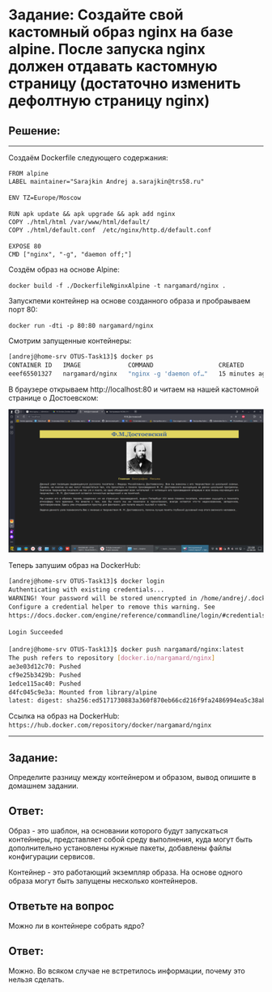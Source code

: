 # Задание: Создайте свой кастомный образ nginx на базе alpine. После запуска nginx должен отдавать кастомную страницу (достаточно изменить дефолтную страницу nginx)

## Решение:

---

Создаём Dockerfile следующего содержания:

```
FROM alpine
LABEL maintainer="Sarajkin Andrej a.sarajkin@trs58.ru"

ENV TZ=Europe/Moscow

RUN apk update && apk upgrade && apk add nginx
COPY ./html/html /var/www/html/default/
COPY ./html/default.conf  /etc/nginx/http.d/default.conf 

EXPOSE 80
CMD ["nginx", "-g", "daemon off;"]
```

Создём образ на основе Alpine:

`docker build -f ./DockerfileNginxAlpine -t nargamard/nginx .`

Запускпеми контейнер на основе созданного образа и пробраываем порт 80:

`docker run -dti -p 80:80 nargamard/nginx`

Смотрим запущенные контейнеры:

```bash
[andrej@home-srv OTUS-Task13]$ docker ps
CONTAINER ID   IMAGE             COMMAND                  CREATED          STATUS          PORTS                               NAMES
eeef65501327   nargamard/nginx   "nginx -g 'daemon of…"   15 minutes ago   Up 15 minutes   0.0.0.0:80->80/tcp, :::80->80/tcp   flamboyant_swanson
```

В браузере открываем http://localhost:80 и читаем на нашей кастомной странице о Достоевском:

![Alt text](%D0%A1%D0%BA%D1%80%D0%B8%D0%BD_html.png)

Теперь запушим образ на DockerHub:

```bash
[andrej@home-srv OTUS-Task13]$ docker login
Authenticating with existing credentials...
WARNING! Your password will be stored unencrypted in /home/andrej/.docker/config.json.
Configure a credential helper to remove this warning. See
https://docs.docker.com/engine/reference/commandline/login/#credentials-store

Login Succeeded

[andrej@home-srv OTUS-Task13]$ docker push nargamard/nginx:latest 
The push refers to repository [docker.io/nargamard/nginx]
ae3e03d12c70: Pushed 
cf9e25b3429b: Pushed 
1edce115ac40: Pushed 
d4fc045c9e3a: Mounted from library/alpine 
latest: digest: sha256:ed5171730883a360f870eb66cd216f9fa2486994ea5c38ab32d3255a76f51505 size: 1155

```
Ссылка на образ на DockerHub: `https://hub.docker.com/repository/docker/nargamard/nginx`

---

## Задание: 
Определите разницу между контейнером и образом, вывод опишите в домашнем задании.

## Ответ:
Образ - это шаблон, на основании которого будут запускаться контейнеры, представляет собой среду выполнения, куда могут быть дополнительно установлены нужные пакеты, добавлены файлы конфигурации сервисов.

Контейнер - это работающий экземпляр образа. На основе одного образа могут быть запущены несколько контейнеров.

## Ответьте на вопрос
Можно ли в контейнере собрать ядро?

## Ответ:
Можно. Во всяком случае не встретилось информации, почему это нельзя сделать. 
